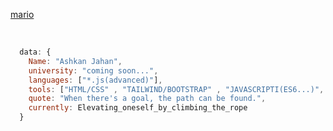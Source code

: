 [mario](https://github.com/AJahann/AJahann/blob/main/225813708-98b745f2-7d22-48cf-9150-083f1b00d6c9.gif?raw=true)

<br/>

```js
  data: {
    Name: "Ashkan Jahan",
    university: "coming soon...",
    languages: ["*.js(advanced)"],
    tools: ["HTML/CSS" , "TAILWIND/BOOTSTRAP" , "JAVASCRIPTI(ES6...)", "GIT/GITHUB"],
    quote: "When there's a goal, the path can be found.",
    currently: Elevating_oneself_by_climbing_the_rope
  }
```
